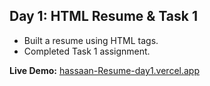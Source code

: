 ## Day 1: HTML Resume & Task 1

- Built a resume using HTML tags.
- Completed Task 1 assignment.

**Live Demo:** [hassaan-Resume-day1.vercel.app](https://hassaan-Resume-day1.vercel.app)